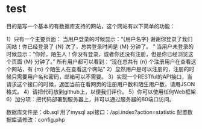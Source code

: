 test
====

目的是写一个基本的有数据库支持的网站，这个网站有以下简单的功能：

1）只有一个主要页面：
当用户登录的时候显示：“{用户名字} 谢谢你登录了我们网站！你已经登录了 {N} 次了，总共登录时间是 {M} 分钟了。 ”
当用户未登录的时候显示：“你好，陌生人！你没有登录，或者你还没有注册，但是你已经浏览这个页面 {M} 分钟了。”
所有用户都可以看到：“现在总共有 {n} 个注册用户在查看这个网站，有 {m} 个陌生人在查看这个网站”
2）显然用户是可以注册的，注册的时候只需要用户名和密码，邮箱可以不需要。
3）实现一个RESTful的API接口，当请求这个接口的时候，返回当前在看网页的注册用户数和陌生用户数，请用JSON格式。
4）请把代码放到github上，以便我们评价。
5）你可以使用任何Web框架
6）加分项：把代码部署到服务器上，并可以通过服务器的80端口访问。

数据库文件是：db.sql 用了mysql
api接口：/api.index?action=statistic
配置数据库请修改：config.php
